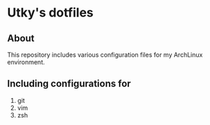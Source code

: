 # Utky's dotfiles

## About

This repository includes various configuration files for my ArchLinux environment.


## Including configurations for

1. git
2. vim
3. zsh
